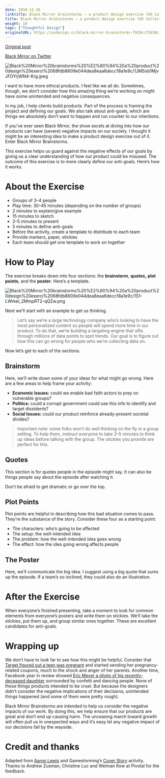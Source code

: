 ```yaml
---
date: 2018-11-26
linktitle: Black Mirror brainstorms — a product design exercise (UX Collective)
title: Black Mirror brainstorms — a product design exercise (UX Collective)
weight: 10
tags: ["Thoughtful Design"]
originalURL: https://uxdesign.cc/black-mirror-brainstorms-f919ccf5938c
---
```


[Original post](https://uxdesign.cc/black-mirror-brainstorms-f919ccf5938c)

[Black Mirror on Twitter](http://twitter.com/blackmirror)

![Black%20Mirror%20brainstorms%20%E2%80%94%20a%20product%20design%20exerci%2068fdb8609e044dea8eaa6decc18a1e9c/1JMSxb1MjvJFDYrjWN4-Krg.jpeg](../../img/1JMSxb1MjvJFDYrjWN4-Krg.jpeg)

I want to have more ethical products. I feel like we all do. Sometimes, though, we don’t consider how this amazing thing we’re working on might have some unintended and negative consequences.

In my job, I help clients build products. Part of the process is framing the project and defining our goals. We also talk about anti-goals, which are things we absolutely don’t want to happen and run counter to our intentions.

If you’ve ever seen Black Mirror, the show excels at diving into how our products can have (severe) negative impacts on our society. I thought it might be an interesting idea to make a product design exercise out of it. Enter Black Mirror Brainstorms.

This exercise helps us guard against the negative effects of our goals by giving us a clear understanding of how our product could be misused. The outcome of this exercise is to more clearly define our anti-goals. Here’s how it works.

# About the Exercise

- Groups of 3–4 people
- Play time: 30–45 minutes (depending on the number of groups)
- 2 minutes to explain/give example
- 15 minutes to sketch
- 2–5 minutes to present
- 5 minutes to define anti-goals
- Before the activity, create a template to distribute to each team
- Provide markers, paper, stickies
- Each team should get one template to work on together

# How to Play

The exercise breaks down into four sections: the **brainstorm**, **quotes,** **plot points**, and the **poster**. Here’s a template.

![Black%20Mirror%20brainstorms%20%E2%80%94%20a%20product%20design%20exerci%2068fdb8609e044dea8eaa6decc18a1e9c/1S1-LWrkeI_2MmpRT2-qQZw.png](../../img/1S1-LWrkeI_2MmpRT2-qQZw.png)

Next we’ll start with an example to get us thinking.

> Let’s say we’re a large technology company who’s looking to have the most personalized content so people will spend more time in our product. To do that, we’re building a targeting engine that sifts through millions of data points to spot trends. Our goal is to figure out how this can go wrong for people who we’re collecting data on.
> 

Now let’s get to each of the sections.

## Brainstorm

Here, we’ll write down some of your ideas for what might go wrong. Here are a few areas to help frame your activity:

- **Economic Issues:** could we enable bad faith actors to prey on vulnerable groups?
- **Politics:** could a corrupt government could use this info to identify and target dissidents?
- **Social Issues:** could our product reinforce already-present societal divides?

> Important note: some folks won’t do well thinking on the fly in a group setting. To help them, instruct everyone to take 2–5 minutes to think up ideas before talking with the group. The stickies you provide are perfect for this.
> 

## Quotes

This section is for quotes people in the episode might say. It can also be things people say about the episode after watching it.

Don’t be afraid to get dramatic or go over the top.

## Plot Points

Plot points are helpful in describing how this bad situation comes to pass. They’re the substance of the story. Consider these four as a starting point:

- The characters: who’s going to be affected
- The setup: the well-intended idea
- The problem: how the well-intended idea goes wrong
- The effect: how the idea going wrong affects people

## The Poster

Here, we’ll communicate the big idea. I suggest using a big quote that sums up the episode. If a team’s so inclined, they could also do an illustration.

# After the Exercise

When everyone’s finished presenting, take a moment to look for common elements from everyone’s posters and write them on stickies. We’ll take the stickies, put them up, and group similar ones together. These are excellent candidates for anti-goals.

# Wrapping up

We don’t have to look far to see how this might be helpful. Consider that [Target figured out a teen was pregnant](https://www.forbes.com/sites/kashmirhill/2012/02/16/how-target-figured-out-a-teen-girl-was-pregnant-before-her-father-did/#7f6150856668) and started sending her pregnancy-related coupons, much to the shock and anger of her parents. Another time, Facebook year in review showed [Eric Meyer a photo of his recently-deceased daughter](http://meyerweb.com/eric/thoughts/2014/12/24/inadvertent-algorithmic-cruelty/) surrounded by confetti and dancing people. None of these things products intended to be cruel. But because the designers didn’t consider the negative implications of their decisions, unintended things happened (and some of them were pretty rough).

Black Mirror Brainstorms are intended to help us consider the negative impacts of our work. By doing this, we help ensure that our products are great and don’t end up causing harm. The unceasing march toward growth will often pull us in unexpected ways and it’s easy let any negative impact of our decisions fall by the wayside.

# Credit and thanks

Adapted from [Aaron Lewis](https://twitter.com/aaronzlewis/status/1063544871472914432) and Gamestorming’s [Cover Story](https://gamestorming.com/cover-story/) activity. Thanks to Andrew Zusman, Christine Luc and Weiman Kow at Pivotal for the feedback.